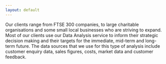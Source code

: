 ```yaml
---
layout: default
---
```


Our clients range from FTSE 300 companies, to large charitable organisations and some small local businesses who are striving to expand. Most of our clients use our Data Analysis service to inform their strategic decision making and their targets for the immediate, mid-term and long-term future. The data sources that we use for this type of analysis include customer enquiry data, sales figures, costs, market data and customer feedback.
